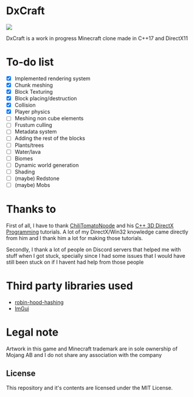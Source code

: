 # DxCraft

![](https://i.imgur.com/b6GhTCS.png)

DxCraft is a work in progress Minecraft clone made in C++17 and DirectX11
# To-do list
  - [x] Implemented rendering system
  - [x] Chunk meshing
  - [x] Block Texturing
  - [x] Block placing/destruction
  - [x] Collision
  - [x] Player physics
  - [ ] Meshing non cube elements
  - [ ] Frustum culling
  - [ ] Metadata system
  - [ ] Adding the rest of the blocks
  - [ ] Plants/trees
  - [ ] Water/lava
  - [ ] Biomes
  - [ ] Dynamic world generation
  - [ ] Shading
  - [ ] (maybe) Redstone
  - [ ] (maybe) Mobs

# Thanks to
First of all, I have to thank [ChiliTomatoNoode](https://www.youtube.com/user/ChiliTomatoNoodle) and his [C++ 3D DirectX Programming](https://www.youtube.com/playlist?list=PLqCJpWy5Fohd3S7ICFXwUomYW0Wv67pDD) tutorials. A lot of my DirectX/Win32 knowledge came directly from him and I thank him a lot for making those tutorials.

Secondly, I thank a lot of people on Discord servers that helped me with stuff when I got stuck, specially since I had some issues that I would have still been stuck on if I havent had help from those people

# Third party libraries used

 - [robin-hood-hashing](https://github.com/martinus/robin-hood-hashing)
 - [ImGui](https://github.com/ocornut/imgui)

# Legal note
Artwork in this game and Minecraft trademark are in sole ownership of Mojang AB and I do not share any association with the company

License 
-
This repository and it's contents are licensed under the MIT License.